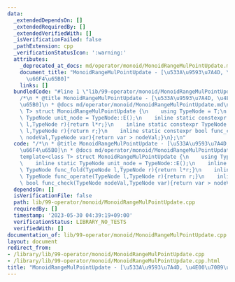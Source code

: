 ```yaml
---
data:
  _extendedDependsOn: []
  _extendedRequiredBy: []
  _extendedVerifiedWith: []
  _isVerificationFailed: false
  _pathExtension: cpp
  _verificationStatusIcon: ':warning:'
  attributes:
    _deprecated_at_docs: md/operator/monoid/MonoidRangeMulPointUpdate.md
    document_title: "MonoidRangeMulPointUpdate - [\u533A\u9593\u7A4D, \u4E00\u70B9\
      \u66F4\u65B0]"
    links: []
  bundledCode: "#line 1 \"lib/99-operator/monoid/MonoidRangeMulPointUpdate.cpp\"\n\
    /*\n * @title MonoidRangeMulPointUpdate - [\u533A\u9593\u7A4D, \u4E00\u70B9\u66F4\
    \u65B0]\n * @docs md/operator/monoid/MonoidRangeMulPointUpdate.md\n */\ntemplate<class\
    \ T> struct MonoidRangeMulPointUpdate {\n    using TypeNode = T;\n    inline static\
    \ TypeNode unit_node = TypeNode::E();\n    inline static constexpr TypeNode func_fold(TypeNode\
    \ l,TypeNode r){return l*r;}\n    inline static constexpr TypeNode func_operate(TypeNode\
    \ l,TypeNode r){return r;}\n    inline static constexpr bool func_check(TypeNode\
    \ nodeVal,TypeNode var){return var > nodeVal;}\n};\n"
  code: "/*\n * @title MonoidRangeMulPointUpdate - [\u533A\u9593\u7A4D, \u4E00\u70B9\
    \u66F4\u65B0]\n * @docs md/operator/monoid/MonoidRangeMulPointUpdate.md\n */\n\
    template<class T> struct MonoidRangeMulPointUpdate {\n    using TypeNode = T;\n\
    \    inline static TypeNode unit_node = TypeNode::E();\n    inline static constexpr\
    \ TypeNode func_fold(TypeNode l,TypeNode r){return l*r;}\n    inline static constexpr\
    \ TypeNode func_operate(TypeNode l,TypeNode r){return r;}\n    inline static constexpr\
    \ bool func_check(TypeNode nodeVal,TypeNode var){return var > nodeVal;}\n};"
  dependsOn: []
  isVerificationFile: false
  path: lib/99-operator/monoid/MonoidRangeMulPointUpdate.cpp
  requiredBy: []
  timestamp: '2023-05-30 04:39:19+09:00'
  verificationStatus: LIBRARY_NO_TESTS
  verifiedWith: []
documentation_of: lib/99-operator/monoid/MonoidRangeMulPointUpdate.cpp
layout: document
redirect_from:
- /library/lib/99-operator/monoid/MonoidRangeMulPointUpdate.cpp
- /library/lib/99-operator/monoid/MonoidRangeMulPointUpdate.cpp.html
title: "MonoidRangeMulPointUpdate - [\u533A\u9593\u7A4D, \u4E00\u70B9\u66F4\u65B0]"
---
```

